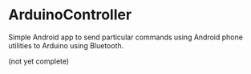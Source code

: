 # ArduinoController

Simple Android app to send particular commands using Android phone utilities to Arduino using Bluetooth.

(not yet complete)
